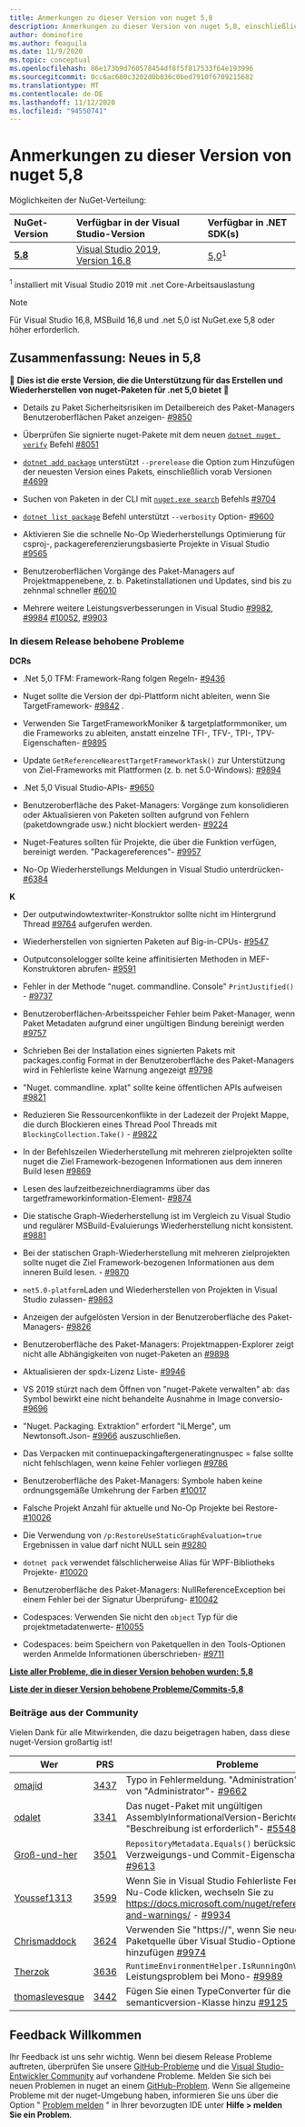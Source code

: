 ```yaml
---
title: Anmerkungen zu dieser Version von nuget 5,8
description: Anmerkungen zu dieser Version von nuget 5,8, einschließlich neuer Features, Fehlerbehebungen und dcrs.
author: dominofire
ms.author: feaguila
ms.date: 11/9/2020
ms.topic: conceptual
ms.openlocfilehash: 86e173b9d760578454df8f5f817533f64e193996
ms.sourcegitcommit: 0cc6ac680c3202d0b036c0bed7910f6709215682
ms.translationtype: MT
ms.contentlocale: de-DE
ms.lasthandoff: 11/12/2020
ms.locfileid: "94550741"
---
```

# <a name="nuget-58-release-notes"></a>Anmerkungen zu dieser Version von nuget 5,8

Möglichkeiten der NuGet-Verteilung:

| NuGet-Version | Verfügbar in der Visual Studio-Version | Verfügbar in .NET SDK(s) |
|:---|:---|:---|
| [**5.8**](https://nuget.org/downloads) | [Visual Studio 2019, Version 16.8](https://visualstudio.microsoft.com/downloads/) | [5,0](https://dotnet.microsoft.com/download/dotnet-core/5.0)<sup>1</sup> |

<sup>1</sup> installiert mit Visual Studio 2019 mit .net Core-Arbeitsauslastung
  
> [!NOTE]
> Für Visual Studio 16,8, MSBuild 16,8 und .net 5,0 ist NuGet.exe 5,8 oder höher erforderlich.


## <a name="summary-whats-new-in-58"></a>Zusammenfassung: Neues in 5,8
🎉 **Dies ist die erste Version, die die Unterstützung für das Erstellen und Wiederherstellen von nuget-Paketen für .net 5,0 bietet** 🎉

* Details zu Paket Sicherheitsrisiken im Detailbereich des Paket-Managers Benutzeroberflächen Paket anzeigen- [#9850](https://github.com/NuGet/Home/issues/9850)

* Überprüfen Sie signierte nuget-Pakete mit dem neuen [`dotnet nuget verify`](https://docs.microsoft.com/dotnet/core/tools/dotnet-nuget-verify) Befehl [#8051](https://github.com/NuGet/Home/issues/8051)

* [`dotnet add package`](https://docs.microsoft.com/dotnet/core/tools/dotnet-add-package#:~:text=dotnet%20add%20package%201%20Name%202%20Synopsis%203,when%20targeting%20a%20specific%20framework.%20...%206%20Examples) unterstützt `--prerelease` die Option zum Hinzufügen der neuesten Version eines Pakets, einschließlich vorab Versionen [#4699](https://github.com/NuGet/Home/issues/4699)

* Suchen von Paketen in der CLI mit [`nuget.exe search`](https://docs.microsoft.com/nuget/reference/cli-reference/cli-ref-search) Befehls [#9704](https://github.com/NuGet/Home/issues/9704)

* [`dotnet list package`](https://docs.microsoft.com/dotnet/core/tools/dotnet-list-package) Befehl unterstützt `--verbosity` Option- [#9600](https://github.com/NuGet/Home/issues/9600)

* Aktivieren Sie die schnelle No-Op Wiederherstellungs Optimierung für csproj-, packagereferenzierungsbasierte Projekte in Visual Studio [#9565](https://github.com/NuGet/Home/issues/9565)

* Benutzeroberflächen Vorgänge des Paket-Managers auf Projektmappenebene, z. b. Paketinstallationen und Updates, sind bis zu zehnmal schneller [#6010](https://github.com/NuGet/Home/issues/6010)

* Mehrere weitere Leistungsverbesserungen in Visual Studio [#9982](https://github.com/NuGet/Home/issues/9982), [#9984](https://github.com/NuGet/Home/issues/9984) [#10052](https://github.com/NuGet/Home/issues/10052), [#9903](https://github.com/NuGet/Home/issues/9903)


### <a name="issues-fixed-in-this-release"></a>In diesem Release behobene Probleme

**DCRs**

* .Net 5,0 TFM: Framework-Rang folgen Regeln- [#9436](https://github.com/NuGet/Home/issues/9436)

* Nuget sollte die Version der dpi-Plattform nicht ableiten, wenn Sie TargetFramework- [#9842](https://github.com/NuGet/Home/issues/9842) .

* Verwenden Sie TargetFrameworkMoniker & targetplatformmoniker, um die Frameworks zu ableiten, anstatt einzelne TFI-, TFV-, TPI-, TPV-Eigenschaften- [#9895](https://github.com/NuGet/Home/issues/9895)

* Update `GetReferenceNearestTargetFrameworkTask()` zur Unterstützung von Ziel-Frameworks mit Plattformen (z. b. net 5.0-Windows): [#9894](https://github.com/NuGet/Home/issues/9894)

* .Net 5,0 Visual Studio-APIs- [#9650](https://github.com/NuGet/Home/issues/9650)

* Benutzeroberfläche des Paket-Managers: Vorgänge zum konsolidieren oder Aktualisieren von Paketen sollten aufgrund von Fehlern (paketdowngrade usw.) nicht blockiert werden- [#9224](https://github.com/NuGet/Home/issues/9224)

* Nuget-Features sollten für Projekte, die über die Funktion verfügen, bereinigt werden. "Packagereferences"- [#9957](https://github.com/NuGet/Home/issues/9957)

* No-Op Wiederherstellungs Meldungen in Visual Studio unterdrücken- [#6384](https://github.com/NuGet/Home/issues/6384)

**K**

* Der outputwindowtextwriter-Konstruktor sollte nicht im Hintergrund Thread [#9764](https://github.com/NuGet/Home/issues/9764) aufgerufen werden.

* Wiederherstellen von signierten Paketen auf Big-in-CPUs- [#9547](https://github.com/NuGet/Home/issues/9547)

* Outputconsolelogger sollte keine affinitisierten Methoden in MEF-Konstruktoren abrufen- [#9591](https://github.com/NuGet/Home/issues/9591)

* Fehler in der Methode "nuget. commandline. Console" `PrintJustified()` - [#9737](https://github.com/NuGet/Home/issues/9737)

* Benutzeroberflächen-Arbeitsspeicher Fehler beim Paket-Manager, wenn Paket Metadaten aufgrund einer ungültigen Bindung bereinigt werden [#9757](https://github.com/NuGet/Home/issues/9757)

* Schrieben Bei der Installation eines signierten Pakets mit packages.config Format in der Benutzeroberfläche des Paket-Managers wird in Fehlerliste keine Warnung angezeigt [#9798](https://github.com/NuGet/Home/issues/9798)

* "Nuget. commandline. xplat" sollte keine öffentlichen APIs aufweisen [#9821](https://github.com/NuGet/Home/issues/9821)

* Reduzieren Sie Ressourcenkonflikte in der Ladezeit der Projekt Mappe, die durch Blockieren eines Thread Pool Threads mit `BlockingCollection.Take()`  -  [#9822](https://github.com/NuGet/Home/issues/9822)

* In der Befehlszeilen Wiederherstellung mit mehreren zielprojekten sollte nuget die Ziel Framework-bezogenen Informationen aus dem inneren Build lesen [#9869](https://github.com/NuGet/Home/issues/9869)

* Lesen des laufzeitbezeichnerdiagramms über das targetframeworkinformation-Element- [#9874](https://github.com/NuGet/Home/issues/9874)

* Die statische Graph-Wiederherstellung ist im Vergleich zu Visual Studio und regulärer MSBuild-Evaluierungs Wiederherstellung nicht konsistent. [#9881](https://github.com/NuGet/Home/issues/9881)

* Bei der statischen Graph-Wiederherstellung mit mehreren zielprojekten sollte nuget die Ziel Framework-bezogenen Informationen aus dem inneren Build lesen. - [#9870](https://github.com/NuGet/Home/issues/9870)

* `net5.0-platform`Laden und Wiederherstellen von Projekten in Visual Studio zulassen- [#9863](https://github.com/NuGet/Home/issues/9863)

* Anzeigen der aufgelösten Version in der Benutzeroberfläche des Paket-Managers- [#9826](https://github.com/NuGet/Home/issues/9826)

* Benutzeroberfläche des Paket-Managers: Projektmappen-Explorer zeigt nicht alle Abhängigkeiten von nuget-Paketen an [#9898](https://github.com/NuGet/Home/issues/9898)

* Aktualisieren der spdx-Lizenz Liste- [#9946](https://github.com/NuGet/Home/issues/9946)

* VS 2019 stürzt nach dem Öffnen von "nuget-Pakete verwalten" ab: das Symbol bewirkt eine nicht behandelte Ausnahme in Image conversio- [#9696](https://github.com/NuGet/Home/issues/9696)

* "Nuget. Packaging. Extraktion" erfordert "ILMerge", um Newtonsoft.Json- [#9966](https://github.com/NuGet/Home/issues/9966) auszuschließen.

* Das Verpacken mit continuepackingaftergeneratingnuspec = false sollte nicht fehlschlagen, wenn keine Fehler vorliegen [#9786](https://github.com/NuGet/Home/issues/9786)

* Benutzeroberfläche des Paket-Managers: Symbole haben keine ordnungsgemäße Umkehrung der Farben [#10017](https://github.com/NuGet/Home/issues/10017)

* Falsche Projekt Anzahl für aktuelle und No-Op Projekte bei Restore- [#10026](https://github.com/NuGet/Home/issues/10026)

* Die Verwendung von `/p:RestoreUseStaticGraphEvaluation=true` Ergebnissen in value darf nicht NULL sein [#9280](https://github.com/NuGet/Home/issues/9280)

* `dotnet pack` verwendet fälschlicherweise Alias für WPF-Bibliotheks Projekte- [#10020](https://github.com/NuGet/Home/issues/10020)

* Benutzeroberfläche des Paket-Managers: NullReferenceException bei einem Fehler bei der Signatur Überprüfung- [#10042](https://github.com/NuGet/Home/issues/10042)

* Codespaces: Verwenden Sie nicht den `object` Typ für die projektmetadatenwerte- [#10055](https://github.com/NuGet/Home/issues/10055)

* Codespaces: beim Speichern von Paketquellen in den Tools-Optionen werden Anmelde Informationen überschrieben- [#9711](https://github.com/NuGet/Home/issues/9711)


**[Liste aller Probleme, die in dieser Version behoben wurden: 5,8](https://app.zenhub.com/workspaces/nuget-client-team-55aec9a240305cf007585881/reports/release?release=5f03519b777e78b4ffb2edeb)**

**[Liste der in dieser Version behobene Probleme/Commits-5,8](https://github.com/NuGet/NuGet.Client/compare/5.7.0.6726...5.8.0.6930)**

### <a name="community-contributions"></a>Beiträge aus der Community

Vielen Dank für alle Mitwirkenden, die dazu beigetragen haben, dass diese nuget-Version großartig ist!

|Wer|PRS|Probleme|
|----|----|----|
[omajid](https://github.com/omajid) | [3437](https://github.com/NuGet/NuGet.Client/pull/3437) | Typo in Fehlermeldung. "Administration" anstelle von "Administrator"- [#9662](https://github.com/NuGet/Home/issues/9662)
[odalet](https://github.com/odalet) | [3341](https://github.com/NuGet/NuGet.Client/pull/3341) | Das nuget-Paket mit ungültigen AssemblyInformationalVersion-Berichten "Beschreibung ist erforderlich"- [#5548](https://github.com/NuGet/Home/issues/5548)
[Groß-und-her](https://github.com/campersau) | [3501](https://github.com/NuGet/NuGet.Client/pull/3501) | `RepositoryMetadata.Equals()` berücksichtigt keine Verzweigungs-und Commit-Eigenschaften- [#9613](https://github.com/NuGet/Home/issues/9613)
[Youssef1313](https://github.com/Youssef1313) | [3599](https://github.com/NuGet/NuGet.Client/pull/3599) | Wenn Sie in Visual Studio Fehlerliste Fenster auf Nu-Code klicken, wechseln Sie zu https://docs.microsoft.com/nuget/reference/errors-and-warnings/  -  [#9934](https://github.com/NuGet/Home/issues/9934)
[Chrismaddock](https://github.com/ChrisMaddock) | [3624](https://github.com/NuGet/NuGet.Client/pull/3624) | Verwenden Sie "https://", wenn Sie neue Paketquelle über Visual Studio-Optionen hinzufügen [#9974](https://github.com/NuGet/Home/issues/9974)
[Therzok](https://github.com/Therzok) | [3636](https://github.com/NuGet/NuGet.Client/pull/3636) | `RuntimeEnvironmentHelper.IsRunningOnVisualStudio` Leistungsproblem bei Mono- [#9989](https://github.com/NuGet/Home/issues/9989)
[thomaslevesque](https://github.com/thomaslevesque) | [3442](https://github.com/NuGet/NuGet.Client/pull/3442) | Fügen Sie einen TypeConverter für die semanticversion-Klasse hinzu [#9125](https://github.com/NuGet/Home/issues/9125)


## <a name="feedback-welcome"></a>Feedback Willkommen

Ihr Feedback ist uns sehr wichtig.  Wenn bei diesem Release Probleme auftreten, überprüfen Sie unsere [GitHub-Probleme](https://github.com/NuGet/Home/issues) und die [Visual Studio-Entwickler Community](https://developercommunity.visualstudio.com/) auf vorhandene Probleme.  Melden Sie sich bei neuen Problemen in nuget an einem [GitHub-Problem](hhttps://github.com/NuGet/Home/issues/new).
Wenn Sie allgemeine Probleme mit der nuget-Umgebung haben, informieren Sie uns über die Option " [Problem melden](https://docs.microsoft.com/visualstudio/ide/how-to-report-a-problem-with-visual-studio) " in Ihrer bevorzugten IDE unter **Hilfe > melden Sie ein Problem**.
